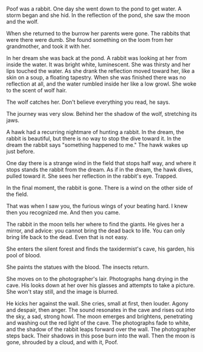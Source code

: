 Poof was a rabbit. One day she went down to the pond to get water. A storm began and she hid. In the reflection of the pond, she saw the moon and the wolf. 

When she returned to the burrow her parents were gone. The rabbits that were there were dumb. She found something on the loom from her grandmother, and took it with her.

In her dream she was back at the pond. A rabbit was looking at her from inside the water. It was bright white, luminescent. She was thirsty and her lips touched the water. As she drank the reflection moved toward her, like a skin on a soup, a floating tapestry. When she was finished there was no reflection at all, and the water rumbled inside her like a low growl. She woke to the scent of wolf hair.

The wolf catches her. Don't believe everything you read, he says.

The journey was very slow. Behind her the shadow of the wolf, stretching its jaws.

A hawk had a recurring nightmare of hunting a rabbit. In the dream, the rabbit is beautiful, but there is no way to stop the dive toward it. In the dream the rabbit says "something happened to me." The hawk wakes up just before.

One day there is a strange wind in the field that stops half way, and where it stops stands the rabbit from the dream. As if in the dream, the hawk dives, pulled toward it. She sees her reflection in the rabbit's eye. Trapped.

In the final moment, the rabbit is gone. There is a wind on the other side of the field.

That was when I saw you, the furious wings of your beating hard. I knew then you recognized me. And then you came.

The rabbit in the moon tells her where to find the giants. He gives her a mirror, and advice: you cannot bring the dead back to life. You can only bring life back to the dead. Even that is not easy.

She enters the silent forest and finds the taxidermist's cave, his garden, his pool of blood.

She paints the statues with the blood. The insects return.

She moves on to the photographer's lair. Photographs hang drying in the cave. His looks down at her over his glasses and attempts to take a picture. She won't stay still, and the image is blurred.

He kicks her against the wall. She cries, small at first, then louder. Agony and despair, then anger. The sound resonates in the cave and rises out into the sky, a sad, strong howl. The moon emerges and brightens, penetrating and washing out the red light of the cave. The photographs fade to white, and the shadow of the rabbit leaps forward over the wall. The photographer steps back. Their shadows in this pose burn into the wall. Then the moon is gone, shrouded by a cloud, and with it, Poof.
